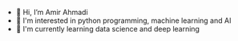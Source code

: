 - 👋 Hi, I’m Amir Ahmadi
- 👀 I'm interested in python programming, machine learning and AI
- 🌱 I'm currently learning data science and deep learning
<!---
amirahmadi-ru/amirahmadi-ru is a ✨ special ✨ repository because its `README.md` (this file) appears on your GitHub profile.
You can click the Preview link to take a look at your changes.
--->
